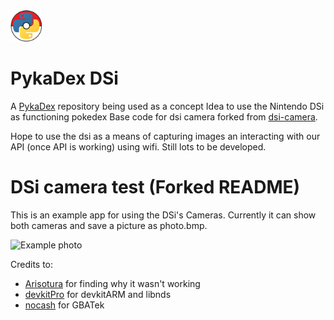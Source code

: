 <img src="assets/icon.png" width="50" height="50">

# PykaDex DSi
A [PykaDex](https://github.com/PykaDex) repository being used as a concept Idea to use the Nintendo DSi as functioning pokedex
Base code for dsi camera forked from [dsi-camera](https://github.com/Epicpkmn11/dsi-camera).

Hope to use the dsi as a means of capturing images an interacting with our API (once API is working) using wifi.
Still lots to be developed.


# DSi camera test (Forked README)

This is an example app for using the DSi's Cameras. Currently it can show both cameras and save a picture as photo.bmp.

![Example photo](resources/example.png)

Credits to:
- [Arisotura](http://kuribo64.net) for finding why it wasn't working
- [devkitPro](https://github.com/devkitPro) for devkitARM and libnds
- [nocash](https://problemkaputt.de) for GBATek
